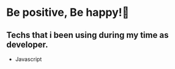 
<h1 align="start">Be positive, Be happy!🌱</h1>

<h2>Techs that i been using during my time as developer.</h2>
<ul>
 <li>Javascript</li>
</div>
